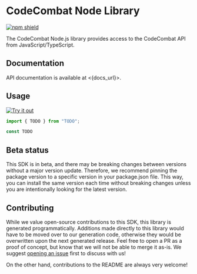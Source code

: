 # CodeCombat Node Library

[![npm shield](https://img.shields.io/npm/v/@fern-api/{company})](https://www.npmjs.com/package/@fern-api/codecombat)

The CodeCombat Node.js library provides access to the CodeCombat API from JavaScript/TypeScript.

## Documentation

API documentation is available at <{docs_url}>.

## Usage

[![Try it out](https://developer.stackblitz.com/img/open_in_stackblitz.svg)](TODO)

```typescript
import { TODO } from "TODO";

const TODO
```

## Beta status

This SDK is in beta, and there may be breaking changes between versions without a major version update. Therefore, we recommend pinning the package version to a specific version in your package.json file. This way, you can install the same version each time without breaking changes unless you are intentionally looking for the latest version.

## Contributing

While we value open-source contributions to this SDK, this library is generated programmatically. Additions made directly to this library would have to be moved over to our generation code, otherwise they would be overwritten upon the next generated release. Feel free to open a PR as a proof of concept, but know that we will not be able to merge it as-is. We suggest [opening an issue](https://github.com/fern-codecombat/codecombat-node/issues) first to discuss with us!

On the other hand, contributions to the README are always very welcome!
